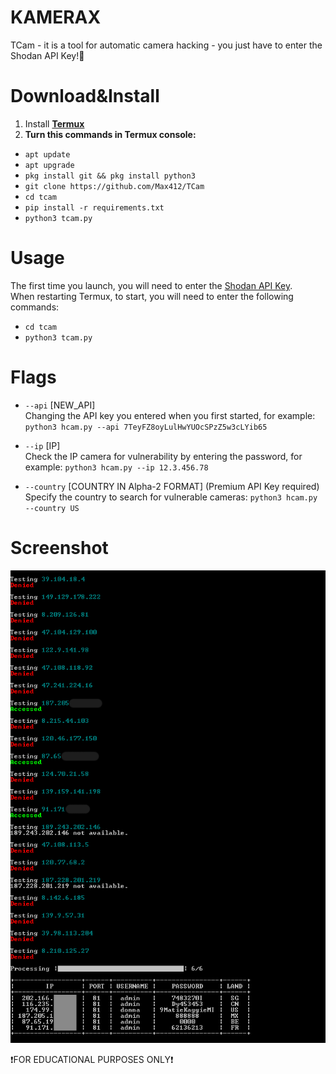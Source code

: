 # KAMERAX
TCam - it is a tool for automatic camera hacking - you just have to enter the Shodan API Key!👀


# Download&Install
1) Install <a href="https://termux.dev" target="_blank">**Termux**</a>  
2) **Turn this commands in Termux console:**
* `apt update`  
* `apt upgrade`  
* `pkg install git && pkg install python3`  
* `git clone https://github.com/Max412/TCam`  
* `cd tcam`  
* `pip install -r requirements.txt`  
* `python3 tcam.py`  


# Usage
The first time you launch, you will need to enter the <a href="https://account.shodan.io/login" target="_blank">Shodan API Key</a>.  
When restarting Termux, to start, you will need to enter the following commands:
* `cd tcam`  
* `python3 tcam.py`  

# Flags
* `--api` [NEW_API]  
  Changing the API key you entered when you first started, for example: `python3 hcam.py --api 7TeyFZ8oyLulHwYUOcSPzZ5w3cLYib65`

* `--ip` [IP]  
   Check the IP camera for vulnerability by entering the password, for example: `python3 hcam.py --ip 12.3.456.78`
   
* `--country` [COUNTRY IN Alpha-2 FORMAT] (Premium API Key required)  
   Specify the country to search for vulnerable cameras: `python3 hcam.py --country US`

# Screenshot
![capture](https://github.com/Max412/DoS-ru/blob/main/cam.png?raw=true)

❗️FOR EDUCATIONAL PURPOSES ONLY❗️
